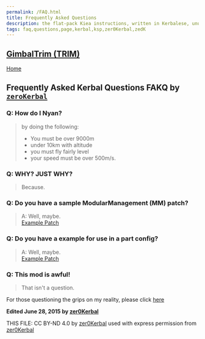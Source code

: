 ```yaml
---
permalink: /FAQ.html
title: Frequently Asked Questions
description: the flat-pack Kiea instructions, written in Kerbalese, unusally present
tags: faq,questions,page,kerbal,ksp,zer0Kerbal,zedK
---
```

<!-- FAKQ.md v1.0.0.0
GimbalTrim (TRIM)
created: 20 Jun 2022
updated: 20 Jun 2023

TEMPLATE: FAKQ.md v1.0.0.0
created: 01 Apr 2022
updated: 30 Apr 2023
-->
## [GimbalTrim (TRIM)][mod]

[Home](/index.md)

## Frequently Asked Kerbal Questions **FAKQ** by [`zeroKerbal`][zedk]

### Q: How do I Nyan?

> by doing the following:
>
>* You must be over 9000m
>* under 10km with altitude
>* you must fly fairly level
>* your speed must be over 500m/s.

### Q: WHY? JUST WHY?

>Because.

### Q: Do you have a sample ModularManagement (MM) patch?

> A: Well, maybe.  
> [Example Patch](./FAKQ/ExamplePatch.md)

### Q: Do you have a example for use in a part config?

> A: Well, maybe.  
> [Example Patch](./FAKQ/ExamplePatch.md)

### Q: This mod is awful!

>That isn't a question.

For those questioning the grips on my reality, please click [here](https://forum.kerbalspaceprogram.com/)

**Edited June 28, 2015 by [zer0Kerbal][zedk]**

THIS FILE: CC BY-ND 4.0 by [zer0Kerbal][zedk]
  used with express permission from [zer0Kerbal][zedk]

[zedk]: https://github.com/zer0Kerbal "zer0Kerbal"
[mod]: https://www.curseforge.com/kerbal/ksp-mods/GimbalTrim "GimbalTrim (TRIM)"
